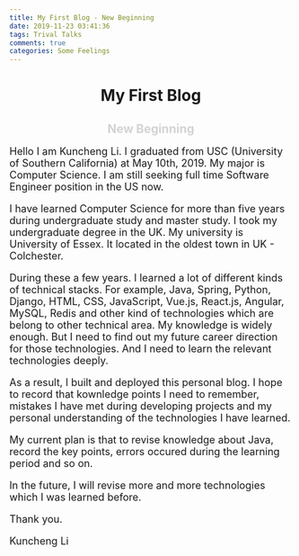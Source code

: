 ```yaml
---
title: My First Blog - New Beginning
date: 2019-11-23 03:41:36
tags: Trival Talks
comments: true
categories: Some Feelings
---
```


<center> <h1> My First Blog</h1></center>
<center> <h2> <font color=lightgray>New Beginning</font></h2></center>

<font size=4>
Hello I am Kuncheng Li. I graduated from USC (University of Southern California) at May 10th, 2019. My major is Computer Science. I am still seeking full time Software Engineer position in the US now. 


I have learned Computer Science for more than five years during undergraduate study and master study. I took my undergraduate degree in the UK. My university is University of Essex. It located in the oldest town in UK - Colchester. 

During these a few years. I learned a lot of different kinds of technical stacks. For example, Java, Spring, Python, Django, HTML, CSS, JavaScript, Vue.js, React.js, Angular, MySQL, Redis and other kind of technologies which are belong to other technical area. My knowledge is widely enough. But I need to find out my future career direction for those technologies. And I need to learn the relevant technologies deeply.

As a result, I built and deployed this personal blog. I hope to record that kownledge points I need to remember, mistakes I have met during developing projects and my personal understanding of the technologies I have learned. 

My current plan is that to revise knowledge about Java, record the key points, errors occured during the learning period and so on. 

In the future, I will revise more and more technologies which I was learned before. 

Thank you.

Kuncheng Li
</font>



